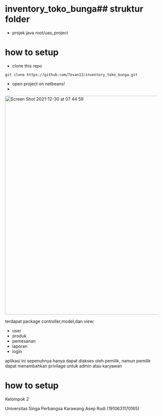 # inventory_toko_bunga## struktur folder
- projek java
root/uas_project
# how to setup
- clone this repo
```console
git clone https://github.com/Tevan13/inventory_toko_bunga.git
```
- open project on netbeans!
- 
<img width="720" alt="Screen Shot 2021-12-30 at 07 44 59" src="https://user-images.githubusercontent.com/82057016/147736675-d0889e81-43ed-43e7-9b8b-9c31646db99d.png">


terdapat package controller,model,dan view:
- user
- produk
- pemesanan
- laporan
- login

aplikasi ini sepenuhnya hanya dapat diakses oleh pemilik, namun pemilik dapat menambahkan privilage untuk admin atau karyawan
# how to setup
Kelompok 2

Universitas Singa Perbangsa Karawang
Asep Rudi (1910631170165)
